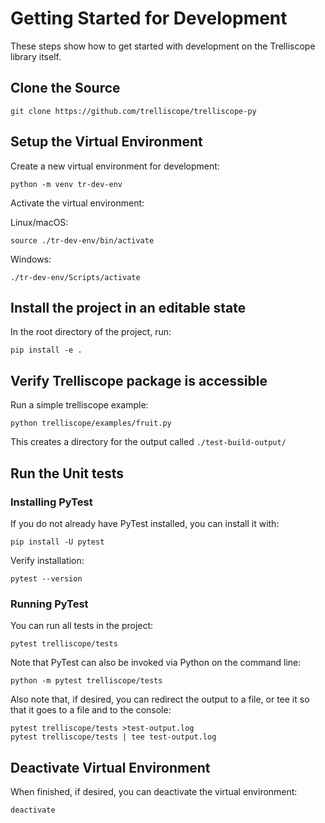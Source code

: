 # Getting Started for Development
These steps show how to get started with development on the Trelliscope library itself.

## Clone the Source
```
git clone https://github.com/trelliscope/trelliscope-py
```

## Setup the Virtual Environment
Create a new virtual environment for development:
```
python -m venv tr-dev-env
```

Activate the virtual environment:

Linux/macOS:
```
source ./tr-dev-env/bin/activate
```
Windows:
```
./tr-dev-env/Scripts/activate
```

## Install the project in an editable state
In the root directory of the project, run:
```
pip install -e .
```

## Verify Trelliscope package is accessible
Run a simple trelliscope example:
```
python trelliscope/examples/fruit.py
```
This creates a directory for the output called `./test-build-output/`

## Run the Unit tests
### Installing PyTest
If you do not already have PyTest installed, you can install it with:
```
pip install -U pytest
```
Verify installation:
```
pytest --version
```

### Running PyTest
You can run all tests in the project:
```
pytest trelliscope/tests
```

Note that PyTest can also be invoked via Python on the command line:
```
python -m pytest trelliscope/tests
```

Also note that, if desired, you can redirect the output to a file, or tee it so that it goes to a file and to the console:
```
pytest trelliscope/tests >test-output.log
pytest trelliscope/tests | tee test-output.log
```

## Deactivate Virtual Environment
When finished, if desired, you can deactivate the virtual environment:
```
deactivate
```
